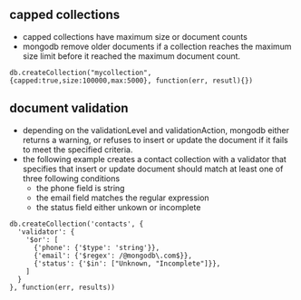 ## capped collections ##
+ capped collections have maximum size or document counts
+ mongodb remove older documents if a collection reaches the maximum size limit before it reached the maximum document count.
```
db.createCollection("mycollection", {capped:true,size:100000,max:5000}, function(err, resutl){})
```

## document validation ##
+ depending on the validationLevel and validationAction, mongodb either returns a warning, or refuses to insert or update the document if it fails to meet the specified criteria.
+ the following example creates a contact collection with a validator that specifies that insert or update document should match at least one of three following conditions
  + the phone field is string
  + the email field matches the regular expression
  + the status field either unkown or incomplete
```
db.createCollection('contacts', {
  'validator': {
    '$or': [
      {'phone': {'$type': 'string'}},
      {'email': {'$regex': /@mongodb\.com$}},
      {'status': {'$in': ["Unknown, "Incomplete"]}},
    ]
  }
}, function(err, results))
```